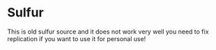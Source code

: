 # Sulfur

This is old sulfur source and it does not work very well you need to fix replication if you want to use it for personal use!

